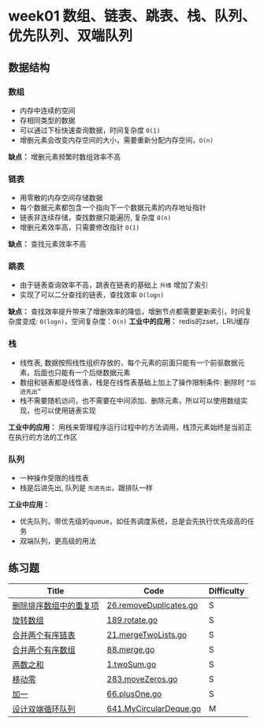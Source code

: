 # week01 数组、链表、跳表、栈、队列、优先队列、双端队列

## 数据结构

### 数组

- 内存中连续的空间
- 存相同类型的数据
- 可以通过下标快速查询数据，时间复杂度 `O(1)`
- 增删元素会改变内存空间的大小，需要重新分配内存空间，`O(n)`

**缺点：** 增删元素频繁时数组效率不高

### 链表

- 用零散的内存空间存储数据
- 每个数据元素都包含一个指向下一个数据元素的内存地址指针
- 链表非连续存储，查找数据只能遍历, 复杂度 `O(n)`
- 增删元素效率高，只需要修改指针 `O(1)`

**缺点：** 查找元素效率不高

### 跳表

- 由于链表查询效率不高，跳表在链表的基础上 `升维` 增加了索引
- 实现了可以二分查找的链表，查找效率 `O(logn)`

**缺点：** 查找效率提升带来了增删效率的降低，增删节点都需要更新索引，时间复杂度变成: `O(logn)`，空间复杂度：`O(n)`
**工业中的应用：** redis的zset，LRU缓存

### 栈

- 线性表, 数据按照线性组织存放的，每个元素的前面只能有一个前驱数据元素，后面也只能有一个后继数据元素
- 数组和链表都是线性表，栈是在线性表基础上加上了操作限制条件: 删除时 `“后进先出”`
- 栈不需要随机访问，也不需要在中间添加、删除元素，所以可以使用数组实现，也可以使用链表实现

**工业中的应用：** 用栈来管理程序运行过程中的方法调用，栈顶元素始终是当前正在执行的方法的工作区

### 队列

- 一种操作受限的线性表
- 栈是后进先出, 队列是 `先进先出`，跟排队一样

**工业中应用：**

- 优先队列，带优先级的queue，如任务调度系统，总是会先执行优先级高的任务
- 双端队列，更高级的用法

## 练习题

| Title | Code | <span id="Top">Difficulty</span> |
| ----- | ---- | -------------------------------- |
[删除排序数组中的重复项](https://leetcode-cn.com/problems/remove-duplicates-from-sorted-array/)|[26.removeDuplicates.go](26.removeDuplicates.go)|S|
[旋转数组](https://leetcode-cn.com/problems/rotate-array/)|[189.rotate.go](189.rotate.go)|S|
[合并两个有序链表](https://leetcode-cn.com/problems/merge-two-sorted-lists/)|[21.mergeTwoLists.go](21.mergeTwoLists.go)|S|
[合并两个有序数组](https://leetcode-cn.com/problems/merge-sorted-array/)|[88.merge.go](88.merge.go)|S|
[两数之和](https://leetcode-cn.com/problems/two-sum/)|[1.twoSum.go](1.twoSum.go)|S|
[移动零](https://leetcode-cn.com/problems/move-zeroes/)|[283.moveZeros.go](283.moveZeros.go)|S|
[加一](https://leetcode-cn.com/problems/plus-one/)|[66.plusOne.go](66.plusOne)|S|
[设计双端循环队列](https://leetcode-cn.com/problems/design-circular-deque/)|[641.MyCircularDeque.go](641.MyCircularDeque.go)|M|
